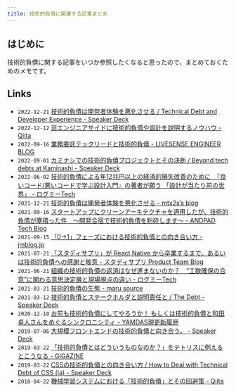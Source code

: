 ```yaml
---
title: 技術的負債に関連する記事まとめ
---
```


## はじめに

技術的負債に関する記事をいつか参照したくなると思ったので、まとめておくためのメモです。

## Links

- `2022-12-21` [技術的負債は開発者体験を悪化させる / Technical Debt and Developer Experience - Speaker Deck](https://speakerdeck.com/mtx2s/technical-debt-and-developer-experience)
- `2022-12-12` [非エンジニアサイドに技術的負債や設計を説明するノウハウ - Qiita](https://qiita.com/MinoDriven/items/2d63dcaa92b50b049889)
- `2022-09-16` [業務委託テックリードと技術的負債 - LIVESENSE ENGINEER BLOG](https://made.livesense.co.jp/entry/2022/09/16/083000)
- `2022-09-01` [カミナシでの技術的負債プロジェクトとその決断 / Beyond tech debts at Kaminashi - Speaker Deck](https://mryhryki.com/scrap/20220902-084413.html)
- `2022-06-02` [技術的負債による年12兆円以上の経済的損失改善のために　『良いコード/悪いコードで学ぶ設計入門』の著者が願う 「設計が当たり前の世界」 - ログミーTech](https://logmi.jp/tech/articles/326676)
- `2021-12-21` [技術的負債は開発者体験を悪化させる - mtx2s’s blog](https://mtx2s.hatenablog.com/entry/2021/12/21/084227)
- `2021-09-16` [スタートアップにクリーンアーキテクチャを適用したが、技術的負債が塵積った件　〜開発合宿で技術的負債を粉砕します〜 - ANDPAD Tech Blog](https://tech.andpad.co.jp/entry/2021/09/16/170000)
- `2021-09-15` [「0→1」フェーズにおける技術的負債との向き合い方 - jmblog.jp](https://jmblog.jp/posts/2021-09-15/how-to-deal-with-technical-debt-in-start-up-companies)
- `2021-07-21` [「スタディサプリ」が React Native から卒業するまで、あるいは技術的負債への感謝と敬意 - スタディサプリ Product Team Blog](https://blog.studysapuri.jp/entry/2021/07/21/080000)
- `2021-06-21` [組織の技術的負債の返済はなぜ進まないのか？　“工数確保の合意”に関わる意思決定層と現場視点の違い - ログミーTech](https://logmi.jp/tech/articles/324486)
- `2021-03-21` [技術的負債の生態 - maru source](https://blog.h13i32maru.jp/entry/2021/03/21/185345)
- `2021-03-12` [技術的負債とステークホルダと説明責任と / The Debt - Speaker Deck](https://speakerdeck.com/toricls/the-debt)
- `2020-12-10` [お前も技術的負債にしてやろうか！ もしくは技術的負債と和田卓人さんをめぐるシンクロニシティ - YAMDAS現更新履歴](https://yamdas.hatenablog.com/entry/20201210/technical-debt)
- `2019-07-06` [大規模フロントエンドの技術的負債と向き合う。 - Speaker Deck](https://speakerdeck.com/10shi10ma/da-gui-mo-hurontoendofalseji-shu-de-fu-zhai-toxiang-kihe-u)
- `2019-03-22` [「技術的負債とはどういうものなのか？」をテトリスに例えるとこうなる - GIGAZINE](https://gigazine.net/news/20190322-technical-debt-tetris/)
- `2019-03-22` [CSSの技術的負債との向き合い方 / How to Deal with Technical Debt of CSS (ja) - Speaker Deck](https://speakerdeck.com/upinetree/how-to-deal-with-technical-debt-of-css-ja)
- `2018-04-22` [機械学習システムにおける「技術的負債」とその回避策 - Qiita](https://qiita.com/fujit33/items/f58055667493ae79e2dd)

